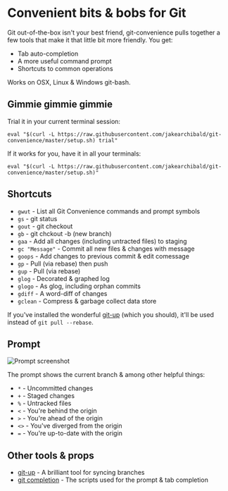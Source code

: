 # Convenient bits & bobs for Git

Git out-of-the-box isn't your best friend, git-convenience pulls together a few tools that make it that little bit more friendly. You get:

* Tab auto-completion
* A more useful command prompt
* Shortcuts to common operations

Works on OSX, Linux & Windows git-bash.

## Gimmie gimmie gimmie

Trial it in your current terminal session:

```
eval "$(curl -L https://raw.githubusercontent.com/jakearchibald/git-convenience/master/setup.sh) trial"
```

If it works for you, have it in all your terminals:

```
eval "$(curl -L https://raw.githubusercontent.com/jakearchibald/git-convenience/master/setup.sh)"
```

## Shortcuts

* `gwut` - List all Git Convenience commands and prompt symbols
* `gs` - git status
* `gout` - git checkout
* `gb` - git chckout -b (new branch)
* `gaa` - Add all changes (including untracted files) to staging
* `gc "Message"` - Commit all new files & changes with message
* `goops` - Add changes to previous commit & edit comessage
* `gp` - Pull (via rebase) then push
* `gup` - Pull (via rebase)
* `glog` - Decorated & graphed log
* `glogo` - As glog, including orphan commits
* `gdiff` - A word-diff of changes
* `gclean` - Compress & garbage collect data store


If you've installed the wonderful [git-up](https://github.com/aanand/git-up) (which you should), it'll be used instead of `git pull --rebase`.

## Prompt

![Prompt screenshot](https://raw.githubusercontent.com/jakearchibald/git-convenience/master/screenshot.png)

The prompt shows the current branch & among other helpful things:


* `*` - Uncommitted changes
* `+` - Staged changes
* `%` - Untracked files
* `<` - You're behind the origin
* `>` - You're ahead of the origin
* `<>` - You've diverged from the origin
* `=` - You're up-to-date with the origin

## Other tools & props


* [git-up](https://github.com/aanand/git-up) - A brilliant tool for syncing branches
* [git completion](https://github.com/git/git/tree/master/contrib/completion) - The scripts used for the prompt & tab completion

